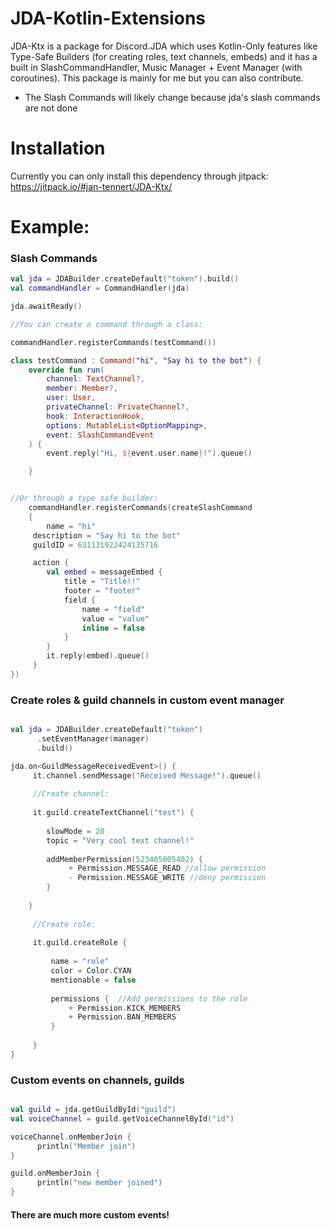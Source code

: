 # JDA-Kotlin-Extensions

JDA-Ktx is a package for Discord.JDA which uses Kotlin-Only features like Type-Safe Builders (for creating roles, text channels, embeds) and it has a built in SlashCommandHandler, Music Manager + Event Manager (with coroutines).
This package is mainly for me but you can also contribute.
+ The Slash Commands will likely change because jda's slash commands are not done

# Installation

Currently you can only install this dependency through jitpack: https://jitpack.io/#jan-tennert/JDA-Ktx/

# Example:

### Slash Commands

```kotlin
val jda = JDABuilder.createDefault("token").build()
val commandHandler = CommandHandler(jda)

jda.awaitReady()

//You can create a command through a class:

commandHandler.registerCommands(testCommand())

class testCommand : Command("hi", "Say hi to the bot") {
    override fun run(
        channel: TextChannel?,
        member: Member?,
        user: User,
        privateChannel: PrivateChannel?,
        hook: InteractionHook,
        options: MutableList<OptionMapping>,
        event: SlashCommandEvent
    ) {
        event.reply("Hi, ${event.user.name}!").queue()

    }


//Or through a type safe builder:
    commandHandler.registerCommands(createSlashCommand
    {
        name = "hi"
     description = "Say hi to the bot"
     guildID = 631131922424135716

     action {
        val embed = messageEmbed {
            title = "Title!!"
            footer = "footer"
            field {
                name = "field"
                value = "value"
                inline = false
            }
        }
        it.reply(embed).queue()
     }
})
```

### Create roles & guild channels in custom event manager

```kotlin

val jda = JDABuilder.createDefault("token")
      .setEventManager(manager)
      .build()

jda.on<GuildMessageReceivedEvent>() {
     it.channel.sendMessage("Received Message!").queue()
        
     //Create channel:
        
     it.guild.createTextChannel("test") {
            
        slowMode = 20
        topic = "Very cool text channel!"
            
        addMemberPermission(523405005402) {
             + Permission.MESSAGE_READ //allow permission
             - Permission.MESSAGE_WRITE //deny permission
        }
            
    }
        
     //Create role:
        
     it.guild.createRole { 
            
         name = "role"
         color = Color.CYAN
         mentionable = false
            
         permissions {  //Add permissions to the role
             + Permission.KICK_MEMBERS
             + Permission.BAN_MEMBERS
         }
            
     }
}

```

### Custom events on channels, guilds

```kotlin

val guild = jda.getGuildById("guild")
val voiceChannel = guild.getVoiceChannelById("id")

voiceChannel.onMemberJoin {
      println("Member join")
}

guild.onMemberJoin {
      println("new member joined")
}

```

#### There are much more custom events!
